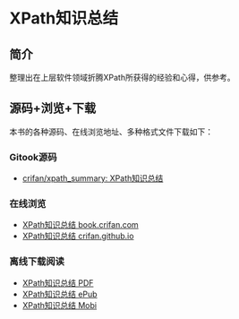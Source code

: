 # XPath知识总结

## 简介
整理出在上层软件领域折腾XPath所获得的经验和心得，供参考。

## 源码+浏览+下载
本书的各种源码、在线浏览地址、多种格式文件下载如下：

### Gitook源码
* [crifan/xpath_summary: XPath知识总结](https://github.com/crifan/xpath_summary)

### 在线浏览
* [XPath知识总结 book.crifan.com](http://book.crifan.com/books/xpath_summary/website)
* [XPath知识总结 crifan.github.io](https://crifan.github.io/xpath_summary/website)

### 离线下载阅读
* [XPath知识总结 PDF](http://book.crifan.com/books/xpath_summary/pdf/xpath_summary.pdf)
* [XPath知识总结 ePub](http://book.crifan.com/books/xpath_summary/epub/xpath_summary.epub)
* [XPath知识总结 Mobi](http://book.crifan.com/books/xpath_summary/mobi/xpath_summary.mobi)
